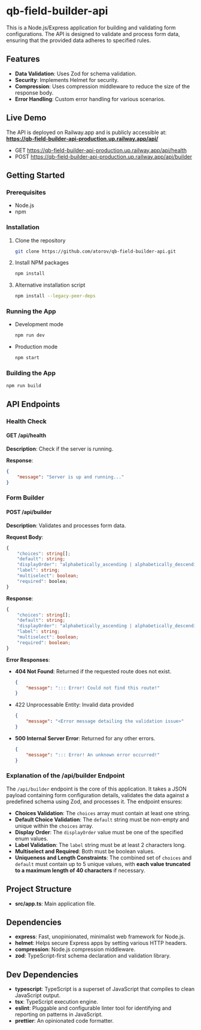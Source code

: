 # qb-field-builder-api

This is a Node.js/Express application for building and validating form configurations. The API is designed to validate and process form data, ensuring that the provided data adheres to specified rules.

## Features

-   **Data Validation**: Uses Zod for schema validation.
-   **Security**: Implements Helmet for security.
-   **Compression**: Uses compression middleware to reduce the size of the response body.
-   **Error Handling**: Custom error handling for various scenarios.

## Live Demo

The API is deployed on Railway.app and is publicly accessible at:
**<https://qb-field-builder-api-production.up.railway.app/api/>**

-   GET <https://qb-field-builder-api-production.up.railway.app/api/health>
-   POST <https://qb-field-builder-api-production.up.railway.app/api/builder>

## Getting Started

### Prerequisites

-   Node.js
-   npm

### Installation

1. Clone the repository

    ```sh
    git clone https://github.com/atorov/qb-field-builder-api.git
    ```

2. Install NPM packages

    ```sh
    npm install
    ```

3. Alternative installation script

    ```sh
    npm install --legacy-peer-deps
    ```

### Running the App

-   Development mode

    ```sh
    npm run dev
    ```

-   Production mode

    ```sh
    npm start
    ```

### Building the App

```sh
npm run build
```

## API Endpoints

### Health Check

#### GET /api/health

**Description**: Check if the server is running.

**Response**:

```json
{
    "message": "Server is up and running..."
}
```

### Form Builder

#### POST /api/builder

**Description**: Validates and processes form data.

**Request Body**:

```typescript
{
    "choices": string[];
    "default": string;
    "displayOrder": "alphabetically_ascending | alphabetically_descending | predefined | natural_number_ascending | natural_number_descending";
    "label": string;
    "multiselect": boolean;
    "required": boolea;
}
```

**Response**:

```typescript
{
    "choices": string[];
    "default": string;
    "displayOrder": "alphabetically_ascending | alphabetically_descending | predefined | natural_number_ascending | natural_number_descending";
    "label": string;
    "multiselect": boolean;
    "required": boolean;
}
```

**Error Responses**:

-   **404 Not Found**: Returned if the requested route does not exist.

    ```json
    {
        "message": "::: Error! Could not find this route!"
    }
    ```

-   422 Unprocessable Entity: Invalid data provided

    ```json
    {
        "message": "<Error message detailing the validation issue>"
    }
    ```

-   **500 Internal Server Error**: Returned for any other errors.

    ```json
    {
        "message": "::: Error! An unknown error occurred!"
    }
    ```

### Explanation of the /api/builder Endpoint

The `/api/builder` endpoint is the core of this application. It takes a JSON payload containing form configuration details, validates the data against a predefined schema using Zod, and processes it. The endpoint ensures:

-   **Choices Validation**: The `choices` array must contain at least one string.
-   **Default Choice Validation**: The `default` string must be non-empty and unique within the `choices` array.
-   **Display Order**: The `displayOrder` value must be one of the specified enum values.
-   **Label Validation**: The `label` string must be at least 2 characters long.
-   **Multiselect and Required**: Both must be boolean values.
-   **Uniqueness and Length Constraints**: The combined set of `choices` and `default` must contain up to 5 unique values, with **each value truncated to a maximum length of 40 characters** if necessary.

## Project Structure

-   **src/app.ts**: Main application file.

## Dependencies

-   **express**: Fast, unopinionated, minimalist web framework for Node.js.
-   **helmet**: Helps secure Express apps by setting various HTTP headers.
-   **compression**: Node.js compression middleware.
-   **zod**: TypeScript-first schema declaration and validation library.

## Dev Dependencies

-   **typescript**: TypeScript is a superset of JavaScript that compiles to clean JavaScript output.
-   **tsx**: TypeScript execution engine.
-   **eslint**: Pluggable and configurable linter tool for identifying and reporting on patterns in JavaScript.
-   **prettier**: An opinionated code formatter.

